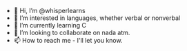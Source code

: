 - 👋 Hi, I’m @whisperlearns
- 👀 I’m interested in languages, whether verbal or nonverbal
- 🌱 I’m currently learning C
- 💞️ I’m looking to collaborate on nada atm.
- 📫 How to reach me - I'll let you know.

<!---
whisperlearns/whisperlearns is a ✨ special ✨ repository because its `README.md` (this file) appears on your GitHub profile.
You can click the Preview link to take a look at your changes.
--->
